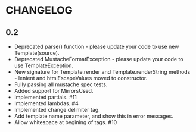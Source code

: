 # CHANGELOG

## 0.2

* Deprecated parse() function - please update your code to use new Template(source).
* Deprecated MustacheFormatException - please update your code to use TemplateException.
* New signature for Template.render and Template.renderString methods - lenient and htmlEscapeValues moved to constructor.
* Fully passing all mustache spec tests.
* Added support for MirrorsUsed.
* Implemented partials. #11
* Implemented lambdas. #4
* Implemented change delimiter tag.
* Add template name parameter, and show this in error messages.
* Allow whitespace at begining of tags. #10

